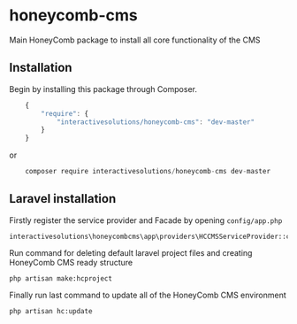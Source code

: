 # honeycomb-cms
Main HoneyComb package to install all core functionality of the CMS

## Installation

Begin by installing this package through Composer.


```js
	{
	    "require": {
	        "interactivesolutions/honeycomb-cms": "dev-master"
	    }
	}
```
or
```js
    composer require interactivesolutions/honeycomb-cms dev-master
```

## Laravel installation

Firstly register the service provider and Facade by opening `config/app.php`

    interactivesolutions\honeycombcms\app\providers\HCCMSServiceProvider::class,
    
Run command for deleting default laravel project files and creating HoneyComb CMS ready structure

    php artisan make:hcproject
    
Finally run last command to update all of the HoneyComb CMS environment

    php artisan hc:update
